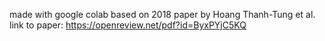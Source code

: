 made with google colab
based on 2018 paper by Hoang Thanh-Tung et al.
link to paper: https://openreview.net/pdf?id=ByxPYjC5KQ
